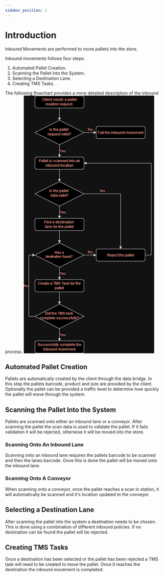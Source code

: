 ```yaml
---
sidebar_position: 1
---
```


# Introduction
Inbound Movements are performed to move pallets into the store.

Inbound movements follows four steps:
1) Automated Pallet Creation.
2) Scanning the Pallet Into the System.
3) Selecting a Destination Lane.
4) Creating TMS Tasks.

The following flowchart provides a more detailed description of the inbound process.
![Toolbar Location](assets/inbound-movements/inbound-process-flowchart.png)

## Automated Pallet Creation
Pallets are automatically created by the client through the data bridge. In this step the pallets barcode, product and size are provided by the client. Optionally the pallet can be provided a traffic level to determine how quickly the pallet will move through the system.

## Scanning the Pallet Into the System
Pallets are scanned onto either an inbound lane or a conveyor. After scanning the pallet the scan data is used to validate the pallet. If it fails validation it will be rejected, otherwise it will be moved into the store.

### Scanning Onto An Inbound Lane
Scanning onto an inbound lane requires the pallets barcode to be scanned and then the lanes barcode. Once this is done the pallet will be moved onto the inbound lane.

### Scanning Onto A Conveyor
When scanning onto a conveyor, once the pallet reaches a scan in station, it will automatically be scanned and it's location updated to the conveyor.

## Selecting a Destination Lane
After scanning the pallet into the system a destination needs to be chosen. This is done using a combination of different inbound policies. If no destination can be found the pallet will be rejected.

## Creating TMS Tasks
Once a destination has been selected or the pallet has been rejected a TMS task will need to be created to move the pallet. Once it reaches the destination the inbound movement is completed.